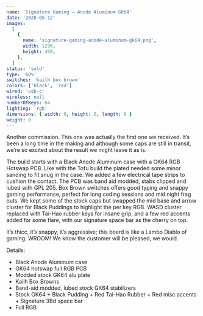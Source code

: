 ```yaml
---
name: 'Signature Gaming — Anode Aluminum GK64'
date: '2020-05-12'
images:
  [
    {
      name: 'signature-gaming-anode-aluminum-gk64.png',
      width: 1296,
      height: 450,
    },
  ]
status: 'sold'
type: '60%'
switches: 'kailh box brown'
colors: ['black', 'red']
wired: 'usb-c'
wireless: null
numberOfKeys: 64
lighting: 'rgb'
dimensions: { width: 0, height: 0, length: 0 }
weight: 0
---
```


Another commission. This one was actually the first one we received. It’s been a long time in the making and although some caps are still in transit, we’re so excited about the result we might leave it as is.

The build starts with a Black Anode Aluminum case with a GK64 RGB Hotswap PCB. Like with the Tofu build the plated needed some minor sanding to fit snug in the case. We added a few electrical tape strips to cushion the contact. The PCB was band aid modded, stabs clipped and lubed with GPL 205. Box Brown switches offers good typing and snappy gaming performance, perfect for long coding sessions and mid night frag outs. We kept some of the stock caps but swapped the mid base and arrow cluster for Black Puddings to highlight the per key RGB. WASD cluster replaced with Tai-Hao rubber keys for insane grip, and a few red accents added for some flare, with our signature space bar as the cherry on top.

It’s thicc, it’s snappy, it’s aggressive; this board is like a Lambo Diablo of gaming. WROOM! We know the customer will be pleased, we would.

Details:

- Black Anode Aluminum case
- GK64 hotswap full RGB PCB
- Modded stock GK64 alu plate
- Kailh Box Browns
- Band-aid modded, lubed stock GK64 stabilizers
- Stock GK64 + Black Pudding + Red Tai-Hao Rubber + Red misc accents + Signature 3Bd space bar
- Full RGB
